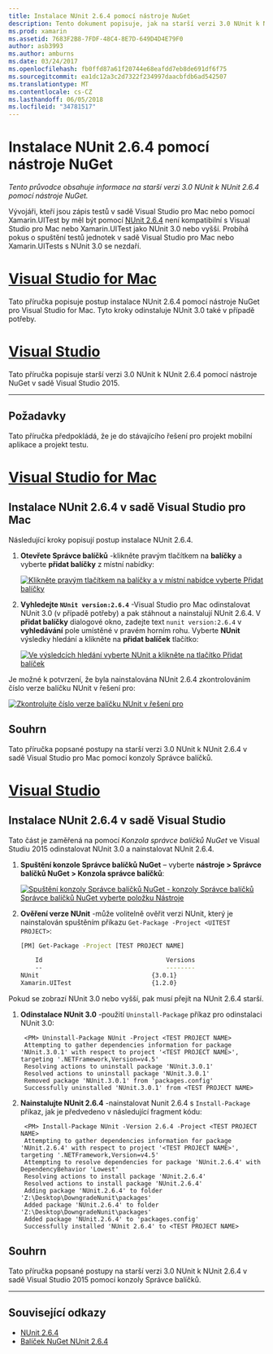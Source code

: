 ```yaml
---
title: Instalace NUnit 2.6.4 pomocí nástroje NuGet
description: Tento dokument popisuje, jak na starší verzi 3.0 NUnit k NUnit 2.6.4 pomocí nástroje NuGet. To je nezbytné při práci s Xamarin.UITest, který nepodporuje NUnit 3.x.
ms.prod: xamarin
ms.assetid: 7683F2B8-7FDF-48C4-8E7D-649D4D4E79F0
author: asb3993
ms.author: amburns
ms.date: 03/24/2017
ms.openlocfilehash: fb0ffd87a61f20744e68eafdd7eb8de691df6f75
ms.sourcegitcommit: ea1dc12a3c2d7322f234997daacbfdb6ad542507
ms.translationtype: MT
ms.contentlocale: cs-CZ
ms.lasthandoff: 06/05/2018
ms.locfileid: "34781517"
---
```

# <a name="installing-nunit-264-using-nuget"></a>Instalace NUnit 2.6.4 pomocí nástroje NuGet

_Tento průvodce obsahuje informace na starší verzi 3.0 NUnit k NUnit 2.6.4 pomocí nástroje NuGet._

Vývojáři, kteří jsou zápis testů v sadě Visual Studio pro Mac nebo pomocí Xamarin.UITest by měl být pomocí [NUnit 2.6.4](http://nunit.org/index.php?p=docHome&r=2.6.4) není kompatibilní s Visual Studio pro Mac nebo Xamarin.UITest jako NUnit 3.0 nebo vyšší. Probíhá pokus o spuštění testů jednotek v sadě Visual Studio pro Mac nebo Xamarin.UITests s NUnit 3.0 se nezdaří.

# <a name="visual-studio-for-mactabvsmac"></a>[Visual Studio for Mac](#tab/vsmac)

Tato příručka popisuje postup instalace NUnit 2.6.4 pomocí nástroje NuGet pro Visual Studio for Mac. Tyto kroky odinstaluje NUnit 3.0 také v případě potřeby.

# <a name="visual-studiotabvswin"></a>[Visual Studio](#tab/vswin)

Tato příručka popisuje starší verzi 3.0 NUnit k NUnit 2.6.4 pomocí nástroje NuGet v sadě Visual Studio 2015.

-----

## <a name="requirements"></a>Požadavky

Tato příručka předpokládá, že je do stávajícího řešení pro projekt mobilní aplikace a projekt testu.

# <a name="visual-studio-for-mactabvsmac"></a>[Visual Studio for Mac](#tab/vsmac)

## <a name="installing-nunit-264-in-visual-studio-for-mac"></a>Instalace NUnit 2.6.4 v sadě Visual Studio pro Mac

Následující kroky popisují postup instalace NUnit 2.6.4.


1. **Otevřete Správce balíčků** -klikněte pravým tlačítkem na **balíčky** a vyberte **přidat balíčky** z místní nabídky:

    [![](installing-nunit-using-nuget-images/add-packages-xs.png "Klikněte pravým tlačítkem na balíčky a v místní nabídce vyberte Přidat balíčky")](installing-nunit-using-nuget-images/add-packages-xs.png#lightbox)
    
1. **Vyhledejte `NUnit version:2.6.4`**  -Visual Studio pro Mac odinstalovat NUnit 3.0 (v případě potřeby) a pak stáhnout a nainstalují NUnit 2.6.4. V **přidat balíčky** dialogové okno, zadejte text `nunit version:2.6.4` v **vyhledávání** pole umístěné v pravém horním rohu. Vyberte **NUnit** výsledky hledání a klikněte na **přidat balíček** tlačítko:

    [![](installing-nunit-using-nuget-images/nunit-search-xs.png "Ve výsledcích hledání vyberte NUnit a klikněte na tlačítko Přidat balíček")](installing-nunit-using-nuget-images/nunit-search-xs.png#lightbox)


Je možné k potvrzení, že byla nainstalována NUnit 2.6.4 zkontrolováním číslo verze balíčku NUnit v řešení pro:

[![](installing-nunit-using-nuget-images/nunit-2-6-4-installed.png "Zkontrolujte číslo verze balíčku NUnit v řešení pro")](installing-nunit-using-nuget-images/nunit-2-6-4-installed.png#lightbox)

## <a name="summary"></a>Souhrn

Tato příručka popsané postupy na starší verzi 3.0 NUnit k NUnit 2.6.4 v sadě Visual Studio pro Mac pomocí konzoly Správce balíčků.


# <a name="visual-studiotabvswin"></a>[Visual Studio](#tab/vswin)

## <a name="installing-nunit-264-in-visual-studio"></a>Instalace NUnit 2.6.4 v sadě Visual Studio

Tato část je zaměřená na pomocí _Konzola správce balíčků NuGet_ ve Visual Studiu 2015 odinstalovat NUnit 3.0 a nainstalovat NUnit 2.6.4.


1. **Spuštění konzole Správce balíčků NuGet** – vyberte **nástroje > Správce balíčků NuGet > Konzola správce balíčků**:

    [![](installing-nunit-using-nuget-images/package-manager-console.png "Spuštění konzoly Správce balíčků NuGet - konzoly Správce balíčků Správce balíčků NuGet vyberte položku Nástroje")](installing-nunit-using-nuget-images/package-manager-console.png#lightbox)
    
1. **Ověření verze NUnit** -může volitelně ověřit verzi NUnit, který je nainstalován spuštěním příkazu `Get-Package -Project <UITEST PROJECT>`:

    ```bash
    [PM] Get-Package -Project [TEST PROJECT NAME]
    
        Id                                  Versions                                 ProjectName
        --                                  --------                                 -----------
    NUnit                               {3.0.1}                                  [TEST PROJECT NAME]
    Xamarin.UITest                      {1.2.0}                                  [TEST PROJECT NAME]
    ```

Pokud se zobrazí NUnit 3.0 nebo vyšší, pak musí přejít na NUnit 2.6.4 starší.

1. **Odinstalace NUnit 3.0** -použití `Uninstall-Package` příkaz pro odinstalaci NUnit 3.0:

        <PM> Uninstall-Package NUnit -Project <TEST PROJECT NAME>
        Attempting to gather dependencies information for package 'NUnit.3.0.1' with respect to project '<TEST PROJECT NAME>', targeting '.NETFramework,Version=v4.5'
        Resolving actions to uninstall package 'NUnit.3.0.1'
        Resolved actions to uninstall package 'NUnit.3.0.1'
        Removed package 'NUnit.3.0.1' from 'packages.config'
        Successfully uninstalled 'NUnit.3.0.1' from <TEST PROJECT NAME>

1. **Nainstalujte NUnit 2.6.4** -nainstalovat Nunit 2.6.4 s `Install-Package` příkaz, jak je předvedeno v následující fragment kódu:

        <PM> Install-Package NUnit -Version 2.6.4 -Project <TEST PROJECT NAME>
        Attempting to gather dependencies information for package 'NUnit.2.6.4' with respect to project '<TEST PROJECT NAME>', targeting '.NETFramework,Version=v4.5'
        Attempting to resolve dependencies for package 'NUnit.2.6.4' with DependencyBehavior 'Lowest'
        Resolving actions to install package 'NUnit.2.6.4'
        Resolved actions to install package 'NUnit.2.6.4'
        Adding package 'NUnit.2.6.4' to folder 'Z:\Desktop\DowngradeNunit\packages'
        Added package 'NUnit.2.6.4' to folder 'Z:\Desktop\DowngradeNunit\packages'
        Added package 'NUnit.2.6.4' to 'packages.config'
        Successfully installed 'NUnit 2.6.4' to <TEST PROJECT NAME>
    
## <a name="summary"></a>Souhrn

Tato příručka popsané postupy na starší verzi 3.0 NUnit k NUnit 2.6.4 v sadě Visual Studio 2015 pomocí konzoly Správce balíčků.

-----

## <a name="related-links"></a>Související odkazy

- [NUnit 2.6.4](http://nunit.org/index.php?p=docHome&r=2.6.4)
- [Balíček NuGet NUnit 2.6.4](https://www.nuget.org/packages/NUnit/2.6.4)

